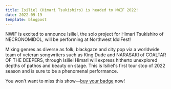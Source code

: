 ```yaml
---
title: Isiliel (Himari Tsukishiro) is headed to NWIF 2022!
date: 2022-09-19
template: blogpost
---
```


NWIF is excited to announce Isiliel, the solo project for Himari Tsukishiro of NECRONOMIDOL, will be performing at Northwest IdolFest! 

Mixing genres as diverse as folk, blackgaze and city pop via a worldwide team of veteran songwriters such as King Dude and NARASAKI of COALTAR OF THE DEEPERS, through Isiliel Himari will express hitherto unexplored depths of pathos and beauty on stage. This is Isiliel's first tour stop of 2022 season and is sure to be a phenomenal performance.

You won't want to miss this show—[buy your badge](/register) now!